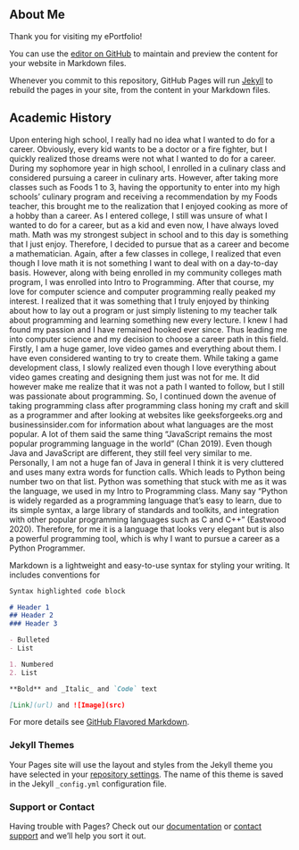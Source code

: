 ## About Me

Thank you for visiting my ePortfolio!



You can use the [editor on GitHub](https://github.com/mattlee2-snhu/CS499EPortfolio/edit/gh-pages/index.md) to maintain and preview the content for your website in Markdown files.

Whenever you commit to this repository, GitHub Pages will run [Jekyll](https://jekyllrb.com/) to rebuild the pages in your site, from the content in your Markdown files.

## Academic History

Upon entering high school, I really had no idea what I wanted to do for a career. Obviously, every kid wants to be a doctor or a fire fighter, but I quickly realized those dreams were not what I wanted to do for a career. During my sophomore year in high school, I enrolled in a culinary class and considered pursuing a career in culinary arts. However, after taking more classes such as Foods 1 to 3, having the opportunity to enter into my high schools’ culinary program and receiving a recommendation by my Foods teacher, this brought me to the realization that I enjoyed cooking as more of a hobby than a career. As I entered college, I still was unsure of what I wanted to do for a career, but as a kid and even now, I have always loved math. Math was my strongest subject in school and to this day is something that I just enjoy. Therefore, I decided to pursue that as a career and become a mathematician. Again, after a few classes in college, I realized that even though I love math it is not something I want to deal with on a day-to-day basis.  However, along with being enrolled in my community colleges math program, I was enrolled into Intro to Programming. After that course, my love for computer science and computer programming really peaked my interest. I realized that it was something that I truly enjoyed by thinking about how to lay out a program or just simply listening to my teacher talk about programming and learning something new every lecture. I knew I had found my passion and I have remained hooked ever since. Thus leading me into computer science and my decision to choose a career path in this field. Firstly, I am a huge gamer, love video games and everything about them.  I have even considered wanting to try to create them. While taking a game development class, I slowly realized even though I love everything about video games creating and designing them just was not for me. It did however make me realize that it was not a path I wanted to follow, but I still was passionate about programming. So, I continued down the avenue of taking programming class after programming class honing my craft and skill as a programmer and after looking at websites like geeksforgeeks.org and businessinsider.com for information about what languages are the most popular. A lot of them said the same thing “JavaScript remains the most popular programming language in the world” (Chan 2019). Even though Java and JavaScript are different, they still feel very similar to me. Personally, I am not a huge fan of Java in general I think it is very cluttered and uses many extra words for function calls. Which leads to Python being number two on that list. Python was something that stuck with me as it was the language, we used in my Intro to Programming class. Many say “Python is widely regarded as a programming language that’s easy to learn, due to its simple syntax, a large library of standards and toolkits, and integration with other popular programming languages such as C and C++” (Eastwood 2020). Therefore, for me it is a language that looks very elegant but is also a powerful programming tool, which is why I want to pursue a career as a Python Programmer.

Markdown is a lightweight and easy-to-use syntax for styling your writing. It includes conventions for

```markdown
Syntax highlighted code block

# Header 1
## Header 2
### Header 3

- Bulleted
- List

1. Numbered
2. List

**Bold** and _Italic_ and `Code` text

[Link](url) and ![Image](src)
```

For more details see [GitHub Flavored Markdown](https://guides.github.com/features/mastering-markdown/).

### Jekyll Themes

Your Pages site will use the layout and styles from the Jekyll theme you have selected in your [repository settings](https://github.com/mattlee2-snhu/CS499EPortfolio/settings). The name of this theme is saved in the Jekyll `_config.yml` configuration file.

### Support or Contact

Having trouble with Pages? Check out our [documentation](https://docs.github.com/categories/github-pages-basics/) or [contact support](https://github.com/contact) and we’ll help you sort it out.
